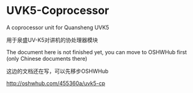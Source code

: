 # UVK5-Coprocessor
A coprocessor unit for Quansheng UVK5

用于泉盛UV-K5对讲机的协处理器模块

The document here is not finished yet, you can move to OSHWHub first (only Chinese documents there)

这边的文档还在写，可以先移步OSHWHub

http://oshwhub.com/455360a/uvk5-cp
